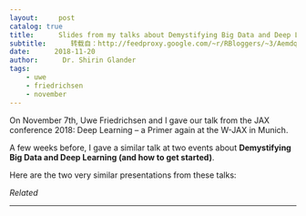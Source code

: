 ```yaml
---
layout:     post
catalog: true
title:      Slides from my talks about Demystifying Big Data and Deep Learning (and how to get started)
subtitle:      转载自：http://feedproxy.google.com/~r/RBloggers/~3/Aemdqln4tCs/
date:      2018-11-20
author:      Dr. Shirin Glander
tags:
    - uwe
    - friedrichsen
    - november
---
```






On November 7th, Uwe Friedrichsen and I gave our talk from the JAX conference 2018: Deep Learning – a Primer again at the W-JAX in Munich.

A few weeks before, I gave a similar talk at two events about **Demystifying Big Data and Deep Learning (and how to get started)**.

Here are the two very similar presentations from these talks:










*Related*








---
